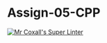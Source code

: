 # Assign-05-CPP
[![Mr Coxall's Super Linter](https://github.com/ICS3U-Programming-Patrice-P/Assign-05-CPP/workflows/Mr%20Coxall's%20Super%20Linter/badge.svg)](https://github.com/ICS3U-Programming-Patrice-P/Assign-05-CPP/actions/)
